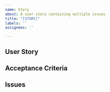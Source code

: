 ```yaml
---
name: Story
about: A user story containing multiple issues
title: "[STORY]"
labels: ''
assignees: ''

---
```


## User Story

## Acceptance Criteria

## Issues
